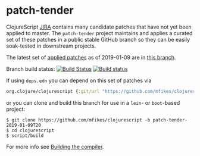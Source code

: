 # patch-tender
ClojureScript [JIRA](https://dev.clojure.org/jira/browse/CLJS) contains many candidate patches that have not yet been applied to master.
The `patch-tender` project maintains and applies a curated set of these patches in a public stable GitHub branch so they can be easily soak-tested in downstream projects.

The latest set of [applied patches](https://github.com/clojure/clojurescript/compare/master...mfikes:patch-tender-2019-01-09T20) as of 2019-01-09 are in [this branch](https://github.com/mfikes/clojurescript/commits/patch-tender-2019-01-09T20).

Branch build status: [![Build Status](https://travis-ci.org/mfikes/clojurescript.svg?branch=patch-tender-2019-01-09T20)](https://travis-ci.org/mfikes/clojurescript) [![Build status](https://ci.appveyor.com/api/projects/status/oggs1yydb8c2t6pa/branch/patch-tender-2019-01-09T20?svg=true)](https://ci.appveyor.com/project/mfikes/clojurescript/branch/patch-tender-2019-01-09T20)

If using `deps.edn` you can depend on this set of patches via
```clojure
org.clojure/clojurescript {:git/url "https://github.com/mfikes/clojurescript" :sha "58848a97441274cccea3f954f9172449b6f98df3"}
```

or you can clone and build this branch for use in a `lein`- or `boot`-based project:

```
$ git clone https://github.com/mfikes/clojurescript -b patch-tender-2019-01-09T20
$ cd clojurescript
$ script/build
```
For more info see [Building the compiler](https://clojurescript.org/community/building).